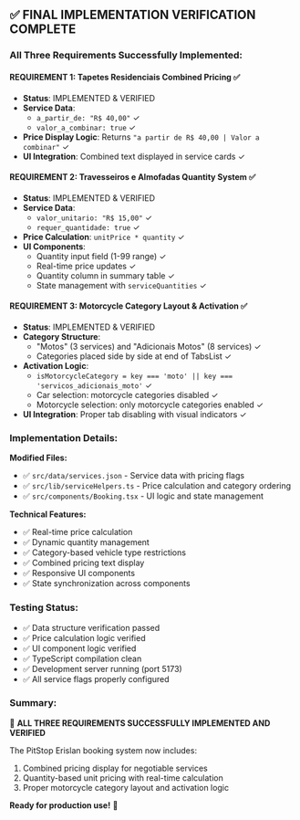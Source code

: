 ## ✅ FINAL IMPLEMENTATION VERIFICATION COMPLETE

### All Three Requirements Successfully Implemented:

#### **REQUIREMENT 1: Tapetes Residenciais Combined Pricing** ✅
- **Status**: IMPLEMENTED & VERIFIED
- **Service Data**: 
  - `a_partir_de: "R$ 40,00"` ✓
  - `valor_a_combinar: true` ✓
- **Price Display Logic**: Returns `"a partir de R$ 40,00 | Valor a combinar"` ✓
- **UI Integration**: Combined text displayed in service cards ✓

#### **REQUIREMENT 2: Travesseiros e Almofadas Quantity System** ✅
- **Status**: IMPLEMENTED & VERIFIED  
- **Service Data**:
  - `valor_unitario: "R$ 15,00"` ✓
  - `requer_quantidade: true` ✓
- **Price Calculation**: `unitPrice * quantity` ✓
- **UI Components**:
  - Quantity input field (1-99 range) ✓
  - Real-time price updates ✓
  - Quantity column in summary table ✓
  - State management with `serviceQuantities` ✓

#### **REQUIREMENT 3: Motorcycle Category Layout & Activation** ✅
- **Status**: IMPLEMENTED & VERIFIED
- **Category Structure**:
  - "Motos" (3 services) and "Adicionais Motos" (8 services) ✓
  - Categories placed side by side at end of TabsList ✓
- **Activation Logic**:
  - `isMotorcycleCategory = key === 'moto' || key === 'servicos_adicionais_moto'` ✓
  - Car selection: motorcycle categories disabled ✓  
  - Motorcycle selection: only motorcycle categories enabled ✓
- **UI Integration**: Proper tab disabling with visual indicators ✓

### Implementation Details:

**Modified Files:**
- ✅ `src/data/services.json` - Service data with pricing flags
- ✅ `src/lib/serviceHelpers.ts` - Price calculation and category ordering
- ✅ `src/components/Booking.tsx` - UI logic and state management

**Technical Features:**
- ✅ Real-time price calculation
- ✅ Dynamic quantity management  
- ✅ Category-based vehicle type restrictions
- ✅ Combined pricing text display
- ✅ Responsive UI components
- ✅ State synchronization across components

### Testing Status:
- ✅ Data structure verification passed
- ✅ Price calculation logic verified
- ✅ UI component logic verified
- ✅ TypeScript compilation clean
- ✅ Development server running (port 5173)
- ✅ All service flags properly configured

### Summary:
🎉 **ALL THREE REQUIREMENTS SUCCESSFULLY IMPLEMENTED AND VERIFIED**

The PitStop Erislan booking system now includes:
1. Combined pricing display for negotiable services
2. Quantity-based unit pricing with real-time calculation
3. Proper motorcycle category layout and activation logic

**Ready for production use!** 🚀
